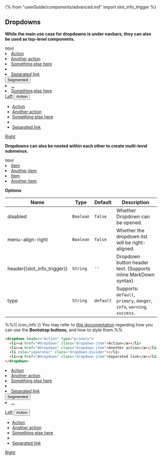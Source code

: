 {% from "userGuide/components/advanced.md" import slot_info_trigger %}

## Dropdowns

**While the main use case for dropdowns is under navbars, they can also be used as top-level components.**

<include src="codeAndOutput.md" boilerplate >
<variable name="highlightStyle">html</variable>
<variable name="code">
<!--Notice how header attribute supports inline MarkDown-->
<dropdown header="*Action*" type="primary">
  <li><a href="#dropdown" class="dropdown-item">Action</a></li>
  <li><a href="#dropdown" class="dropdown-item">Another action</a></li>
  <li><a href="#dropdown" class="dropdown-item">Something else here</a></li>
  <li role="separator" class="dropdown-divider"></li>
  <li><a href="#dropdown" class="dropdown-item">Separated link</a></li>
</dropdown>

<!-- For segmented dropdown, ignore header and add a "before" slot -->
<dropdown type="info">
  <button slot="before" type="button" class="btn btn-info">Segmented</button>
  <li><a href="#dropdown" class="dropdown-item">...</a></li>
</dropdown>

<!-- Right aligned list -->
<dropdown header="Right aligned list" type="primary" menu-align-right>
  <li><a href="#dropdown" class="dropdown-item">Something else here</a></li>
</dropdown>

<!-- Inside a bootstrap button group -->
<div class="btn-group d-flex mt-3" role="group">
  <a href="#dropdown" class="btn btn-danger w-100" role="button">Left</a>
  <!-- With slots you can handle some elements as native bootstrap -->
  <dropdown class="w-100">
    <button slot="button" type="button" class="btn btn-warning dropdown-toggle w-100">
      Action
      <span class="caret"></span>
    </button>
    <ul slot="dropdown-menu" class="dropdown-menu">
      <li><a href="#dropdown" class="dropdown-item">Action</a></li>
      <li><a href="#dropdown" class="dropdown-item">Another action</a></li>
      <li><a href="#dropdown" class="dropdown-item">Something else here</a></li>
      <li role="separator" class="dropdown-divider"></li>
      <li><a href="#dropdown" class="dropdown-item">Separated link</a></li>
    </ul>
  </dropdown>
  <a href="#dropdown" class="btn btn-success w-100" role="button">Right</a>
</div>
</variable>
</include>

**Dropdowns can also be nested within each other to create multi-level submenus.**

<include src="codeAndOutput.md" boilerplate >
<variable name="highlightStyle">html</variable>
<variable name="code">
<!-- Nest the dropdown syntax to create dropdown submenus -->
<dropdown header="*Multi-Level Dropdown*" type="primary">
  <li><a href="#dropdown" class="dropdown-item">Item</a></li>
  <li><a href="#dropdown" class="dropdown-item">Another item</a></li>
  <dropdown header="*Submenu*">
    <li><a href="#dropdown" class="dropdown-item">Item</a></li>
    <li><a href="#dropdown" class="dropdown-item">Another item</a></li>
  </dropdown>
</dropdown>
</variable>
</include>

****Options****

Name | Type | Default | Description
--- | --- | --- | ---
disabled | `Boolean` | `false` | Whether Dropdown can be opened.
menu-align-right | `Boolean` | `false` | Whether the dropdown list will be right-aligned.
header{{slot_info_trigger}} | `String` | `''` | Dropdown button header text. (Supports inline MarkDown syntax)
type | `String` | `default` | Supports: `default`, `primary`, `danger`, `info`, `warning`, `success`.

<div class="indented">

%%{{ icon_info }} You may refer to [this documentation](https://getbootstrap.com/docs/4.0/components/buttons/) regarding how you can use the **Bootstrap buttons**, and how to style them.%%
</div>


<span id="short" class="d-none">

```markdown
<dropdown header="Action" type="primary">
  <li><a href="#dropdown" class="dropdown-item">Action</a></li>
  <li><a href="#dropdown" class="dropdown-item">Another action</a></li>
  <li role="separator" class="dropdown-divider"></li>
  <li><a href="#dropdown" class="dropdown-item">Separated link</a></li>
</dropdown>
```
</span>

<span id="examples" class="d-none">

<dropdown header="Action" type="primary">
  <li><a href="#dropdown" class="dropdown-item">Action</a></li>
  <li><a href="#dropdown" class="dropdown-item">Another action</a></li>
  <li><a href="#dropdown" class="dropdown-item">Something else here</a></li>
  <li role="separator" class="dropdown-divider"></li>
  <li><a href="#dropdown" class="dropdown-item">Separated link</a></li>
</dropdown>

<!-- For segmented dropdown, ignore header and add a "before" slot -->
<dropdown type="info">
  <button slot="before" type="button" class="btn btn-info">Segmented</button>
  <li><a href="#dropdown" class="dropdown-item">...</a></li>
</dropdown>
<p/>
<!-- In a button group -->
<div class="btn-group d-flex" role="group">
  <a href="#dropdown" class="btn btn-danger w-100" role="button">Left</a>
  <!-- With slots you can handle some elements as native bootstrap -->
  <dropdown class="w-100">
    <button slot="button" type="button" class="btn btn-warning dropdown-toggle w-100">
      Action
      <span class="caret"></span>
    </button>
    <ul slot="dropdown-menu" class="dropdown-menu">
      <li><a href="#dropdown" class="dropdown-item">Action</a></li>
      <li><a href="#dropdown" class="dropdown-item">Another action</a></li>
      <li><a href="#dropdown" class="dropdown-item">Something else here</a></li>
      <li role="separator" class="dropdown-divider"></li>
      <li><a href="#dropdown" class="dropdown-item">Separated link</a></li>
    </ul>
  </dropdown>
  <a href="#dropdown" class="btn btn-success w-100" role="button">Right</a>
</div>
</span>
